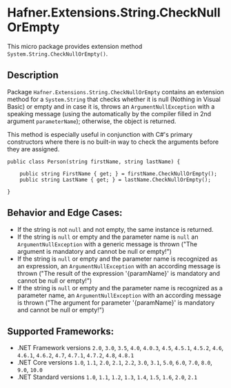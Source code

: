 # Hafner.Extensions.String.CheckNullOrEmpty

This micro package provides extension method `System.String.CheckNullOrEmpty()`.

## Description

Package `Hafner.Extensions.String.CheckNullOrEmpty` contains an extension method for a `System.String` that checks whether it is null (Nothing in Visual Basic)
or empty and in case it is, throws an `ArgumentNullException` with a speaking message (using the automatically by the compiler filled in 2nd argument `parameterName`); 
otherwise, the object is returned.

This method is especially useful in conjunction with C#'s primary constructors where there is no built-in way to check the arguments before they are assigned.

```
public class Person(string firstName, string lastName) {

    public string FirstName { get; } = firstName.CheckNullOrEmpty();
    public string LastName { get; } = lastName.CheckNullOrEmpty();

}
```

## Behavior and Edge Cases:

 - If the string is not `null` and not empty, the same instance is returned.
 - If the string is `null` or empty and the parameter name is `null` an `ArgumentNullException` with a generic message is thrown ("The argument is mandatory and cannot be null or empty!")
 - If the string is `null` or empty and the parameter name is recognized as an expression, an `ArgumentNullException` with an according message is thrown ("The result of the expression '\{paramName}' is mandatory and cannot be null or empty!")
 - If the string is `null` or empty and the parameter name is recognized as a parameter name, an `ArgumentNullException` with an according message is thrown ("The argument for parameter '\{paramName}' is mandatory and cannot be null or empty!")

## Supported Frameworks:

 - .NET Framework versions `2.0`, `3.0`, `3.5`, `4.0`, `4.0.3`, `4.5`, `4.5.1`, `4.5.2`, `4.6`, `4.6.1`, `4.6.2`, `4.7`, `4.7.1`, `4.7.2`, `4.8`, `4.8.1`
 - .NET Core versions `1.0`, `1.1`, `2.0`, `2.1`, `2.2`, `3.0`, `3.1`, `5.0`, `6.0`, `7.0`, `8.0`, `9.0`, `10.0`
 - .NET Standard versions `1.0`, `1.1`, `1.2`, `1.3`, `1.4`, `1.5`, `1.6`, `2.0`, `2.1`
